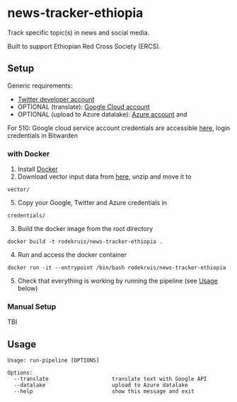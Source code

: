 # news-tracker-ethiopia

Track specific topic(s) in news and social media.

Built to support Ethiopian Red Cross Society (ERCS).

## Setup
Generic requirements:
-   [Twitter developer account](https://developer.twitter.com/en/apply-for-access)
-   OPTIONAL (translate): [Google Cloud account](https://cloud.google.com/)
-   OPTIONAL (upload to Azure datalake): [Azure account](https://azure.microsoft.com/en-us/get-started/) and 

For 510: Google cloud service account credentials are accessible [here](https://console.cloud.google.com/apis/credentials?project=eth-conflict-tracker&folder=&organizationId=&supportedpurview=project), login credentials in Bitwarden

### with Docker
1. Install [Docker](https://www.docker.com/get-started)
3. Download vector input data from [here](https://rodekruis.sharepoint.com/sites/510-CRAVK-510/_layouts/15/guestaccess.aspx?docid=09ee1386e97b54b7cbd9399c730181efa&authkey=AelH_jSEguHCrGEp5gh2oyI&expiration=2022-07-04T22%3A00%3A00.000Z&e=OBsIge), unzip and move it to
```
vector/
```
5. Copy your Google, Twitter and Azure credentials in
```
credentials/
```
3. Build the docker image from the root directory
```
docker build -t rodekruis/news-tracker-ethiopia .
```
4. Run and access the docker container
```
docker run -it --entrypoint /bin/bash rodekruis/news-tracker-ethiopia
```
5. Check that everything is working by running the pipeline (see [Usage](https://github.com/rodekruis/news-tracker-ethiopia#usage) below)


### Manual Setup
TBI

## Usage
```
Usage: run-pipeline [OPTIONS]

Options:
  --translate                    translate text with Google API
  --datalake                     upload to Azure datalake
  --help                         show this message and exit
  ```
